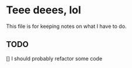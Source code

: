 # Teee deees, lol

This file is for keeping notes on what I have to do. 

## TODO

[] I should probably refactor some code
